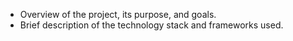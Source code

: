 - Overview of the project, its purpose, and goals.
- Brief description of the technology stack and frameworks used.